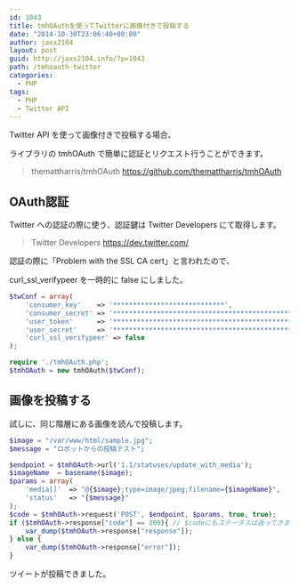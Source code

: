 ```yaml
---
id: 1043
title: tmhOAuthを使ってTwitterに画像付きで投稿する
date: "2014-10-30T23:06:40+00:00"
author: jaxx2104
layout: post
guid: http://jaxx2104.info/?p=1043
path: /tmhoauth-twitter
categories:
  - PHP
tags:
  - PHP
  - Twitter API
---
```

Twitter API を使って画像付きで投稿する場合、

ライブラリの tmhOAuth で簡単に認証とリクエスト行うことができます。

> themattharris/tmhOAuth
> https://github.com/themattharris/tmhOAuth

<!--more-->

## OAuth認証

Twitter への認証の際に使う、認証鍵は Twitter Developers にて取得します。

> Twitter Developers
> https://dev.twitter.com/



認証の際に「Problem with the SSL CA cert」と言われたので、

curl\_ssl\_verifypeer を一時的に false にしました。

```php
$twConf = array(
    'consumer_key'    => '****************************',
    'consumer_secret' => '**************************************************',
    'user_token'      => '**************************************************',
    'user_secret'     => '*********************************************',
    'curl_ssl_verifypeer' => false
);

require './tmhOAuth.php';
$tmhOAuth = new tmhOAuth($twConf);
```

## 画像を投稿する

試しに、同じ階層にある画像を読んで投稿します。

```php
$image = "/var/www/html/sample.jpg";
$message = "ロボットからの投稿テスト";

$endpoint = $tmhOAuth->url('1.1/statuses/update_with_media');
$imageName  = basename($image);
$params = array(
    'media[]'  => "@{$image};type=image/jpeg;filename={$imageName}",
    'status'   => "{$message}"
);
$code = $tmhOAuth->request('POST', $endpoint, $params, true, true);
if ($tmhOAuth->response["code"] == 200){ // $codeにもステータスは返ってきます
    var_dump($tmhOAuth->response["response"]);
} else {
    var_dump($tmhOAuth->response["error"]);
}
```

ツイートが投稿できました。

